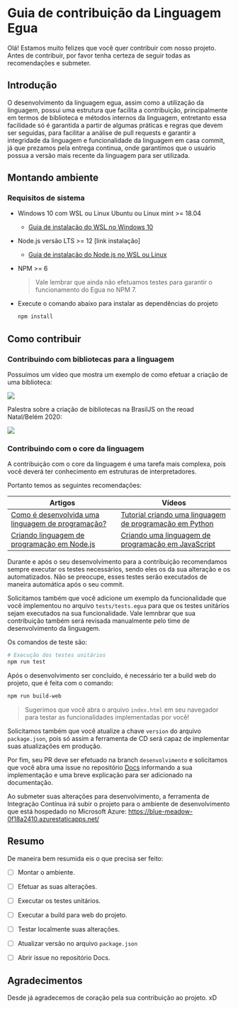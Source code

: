 # Guia de contribuição da Linguagem Egua

Olá! Estamos muito felizes que você quer contribuir com nosso projeto. Antes de contribuir, por favor tenha certeza de seguir todas as recomendações e submeter.

## Introdução

O desenvolvimento da linguagem egua, assim como a utilização da linguagem, possui uma estrutura que facilita a contribuição, principalmente em termos de biblioteca e métodos internos da linguagem, entretanto essa facilidade só é garantida a partir de algumas práticas e regras que devem ser seguidas, para facilitar a análise de pull requests e garantir a integridade da linguagem e funcionalidade da linguagem em casa commit, já que prezamos pela entrega continua, onde garantimos que o usuário possua a versão mais recente da linguagem para ser utilizada.

## Montando ambiente

### Requisitos de sistema

- Windows 10 com WSL ou Linux Ubuntu ou Linux mint >= 18.04
    - [Guia de instalação do WSL no Windows 10](https://docs.microsoft.com/pt-br/windows/wsl/install-win10)

- Node.js versão LTS >= 12 [link instalação]
    - [Guia de instalação do Node.js no WSL ou Linux](https://github.com/nodesource/distributions/blob/master/README.md#deb)

- NPM >= 6
    > Vale lembrar que ainda não efetuamos testes para garantir o funcionamento do Egua no NPM 7.

- Execute o comando abaixo para instalar as dependências do projeto
    ```sh
    npm install
    ```

## Como contribuir

### Contribuindo com bibliotecas para a linguagem

Possuímos um vídeo que mostra um exemplo de como efetuar a criação de uma biblioteca:

[![](http://img.youtube.com/vi/CZw0-y4Em2U/0.jpg)](http://www.youtube.com/watch?v=CZw0-y4Em2U "")

Palestra sobre a criação de bibliotecas na BrasilJS on the reoad Natal/Belém 2020:

[![](http://img.youtube.com/vi/W2LccJacNXE/0.jpg)](http://www.youtube.com/watch?v=W2LccJacNXE "")

### Contribuindo com o core da linguagem

A contribuição com o core da linguagem é uma tarefa mais complexa, pois você deverá ter conhecimento em estruturas de interpretadores.

Portanto temos as seguintes recomendações:

| Artigos | Vídeos |
|---|---|
| [Como é desenvolvida uma linguagem de programação?](https://pt.stackoverflow.com/questions/124436/como-%C3%A9-desenvolvida-uma-linguagem-de-programa%C3%A7%C3%A3o#:~:text=Criar%20uma%20linguagem%20de%20programa%C3%A7%C3%A3o,%C3%A9%20algo%20conceitual%2C%20%C3%A9%20abstrata.) | [Tutorial criando uma linguagem de programação em Python](https://www.youtube.com/watch?v=9tSuJzwe9Ok&list=PLP7hn9TNf1CEl8A8jQfZSRYcgUIqBhIJU) |
| [Criando linguagem de programação em Node.js](https://repl.it/talk/learn/Making-your-own-programming-language-with-NodeJS/45779) | [Criando uma linguagem de programação em JavaScript](https://youtu.be/YpT-GpcHf2g) |

Durante e após o seu desenvolvimento para a contribuição recomendamos sempre executar os testes necessários, sendo eles os da sua alteração e os automatizados. Não se preocupe, esses testes serão executados de maneira automática após o seu commit.

Solicitamos também que você adicione um exemplo da funcionalidade que você implementou no arquivo `tests/tests.egua` para que os testes unitários sejam executados na sua funcionalidade. Vale lemnbrar que sua contribuição também será revisada manualmente pelo time de desenvolvimento da linguagem.

Os comandos de teste são:

```sh
# Execução dos testes unitários
npm run test
```

Após o desenvolvimento ser concluído, é necessário ter a build web do projeto, que é feita com o comando: 
```sh
npm run build-web
```

> Sugerimos que você abra o arquivo `index.html` em seu navegador para testar as funcionalidades implementadas por você! 

Solicitamos também que você atualize a chave `version` do arquivo `package.json`, pois só assim a ferramenta de CD será capaz de implementar suas atualizações em produção.

Por fim, seu PR deve ser efetuado na branch `desenvolvimento` e solicitamos que você abra uma issue no repositório [Docs](https://github.com/eguatech/docs) informando a sua implementação e uma breve explicação para ser adicionado na documentação.

Ao submeter suas alterações para desenvolvimento, a ferramenta de Integração Contínua irá subir o projeto para o ambiente de desenvolvimento que está hospedado no Microsoft Azure: https://blue-meadow-0f18a2410.azurestaticapps.net/


## Resumo

De maneira bem resumida eis o que precisa ser feito:

- [ ] Montar o ambiente.

- [ ] Efetuar as suas alterações.

- [ ] Executar os testes unitários.

- [ ] Executar a build para web do projeto.

- [ ] Testar localmente suas alterações.

- [ ] Atualizar versão no arquivo `package.json`

- [ ] Abrir issue no repositório Docs.

## Agradecimentos

Desde já agradecemos de coração pela sua contribuição ao projeto. xD

